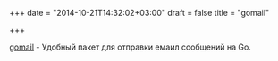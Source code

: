 +++
date = "2014-10-21T14:32:02+03:00"
draft = false
title = "gomail"

+++

<p><a href="https://github.com/go-gomail/gomail">gomail</a>&nbsp;- Удобный пакет для отправки емаил сообщений на Go.</p>


